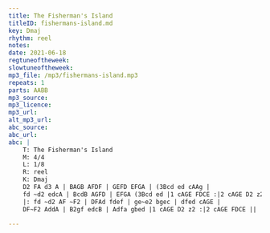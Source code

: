 ```yaml
---
title: The Fisherman's Island
titleID: fishermans-island.md
key: Dmaj
rhythm: reel
notes: 
date: 2021-06-18
regtuneoftheweek: 
slowtuneoftheweek: 
mp3_file: /mp3/fishermans-island.mp3
repeats: 1
parts: AABB
mp3_source: 
mp3_licence: 
mp3_url: 
alt_mp3_url: 
abc_source: 
abc_url: 
abc: |
    T: The Fisherman's Island
    M: 4/4
    L: 1/8
    R: reel
    K: Dmaj
    D2 FA d3 A | BAGB AFDF | GEFD EFGA | (3Bcd ed cAAg |
    fd ~d2 edcA | BcdB AGFD | EFGA (3Bcd ed |1 cAGE FDCE :|2 cAGE D2 z2 ||
    |: fd ~d2 AF ~F2 | DFAd fdef | ge~e2 bgec | dfed cAGE |
    DF~F2 AddA | B2gf edcB | Adfa gbed |1 cAGE D2 z2 :|2 cAGE FDCE ||

---
```

